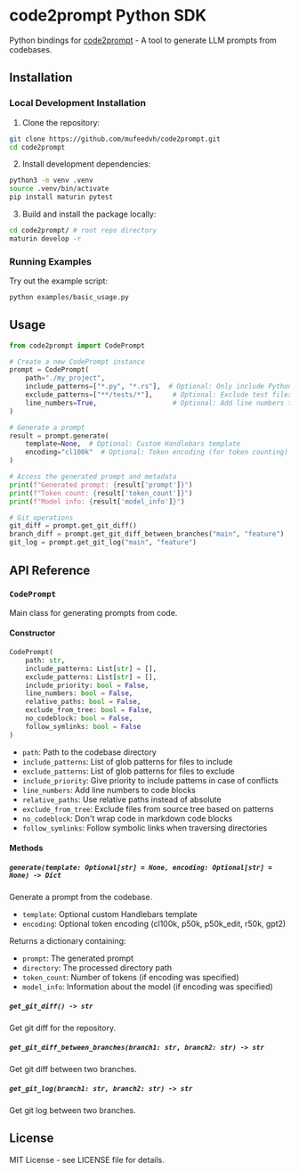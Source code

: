 # code2prompt Python SDK

Python bindings for [code2prompt](https://github.com/mufeedvh/code2prompt) - A tool to generate LLM prompts from codebases.

## Installation

### Local Development Installation

1. Clone the repository:

```bash
git clone https://github.com/mufeedvh/code2prompt.git
cd code2prompt
```

2. Install development dependencies:

```bash
python3 -m venv .venv
source .venv/bin/activate
pip install maturin pytest
```

3. Build and install the package locally:

```bash
cd code2prompt/ # root repo directory
maturin develop -r
```

### Running Examples

Try out the example script:

```bash
python examples/basic_usage.py
```

## Usage

```python
from code2prompt import CodePrompt

# Create a new CodePrompt instance
prompt = CodePrompt(
    path="./my_project",
    include_patterns=["*.py", "*.rs"],  # Optional: Only include Python and Rust files
    exclude_patterns=["**/tests/*"],     # Optional: Exclude test files
    line_numbers=True,                   # Optional: Add line numbers to code
)

# Generate a prompt
result = prompt.generate(
    template=None,  # Optional: Custom Handlebars template
    encoding="cl100k"  # Optional: Token encoding (for token counting)
)

# Access the generated prompt and metadata
print(f"Generated prompt: {result['prompt']}")
print(f"Token count: {result['token_count']}")
print(f"Model info: {result['model_info']}")

# Git operations
git_diff = prompt.get_git_diff()
branch_diff = prompt.get_git_diff_between_branches("main", "feature")
git_log = prompt.get_git_log("main", "feature")
```

## API Reference

### `CodePrompt`

Main class for generating prompts from code.

#### Constructor

```python
CodePrompt(
    path: str,
    include_patterns: List[str] = [],
    exclude_patterns: List[str] = [],
    include_priority: bool = False,
    line_numbers: bool = False,
    relative_paths: bool = False,
    exclude_from_tree: bool = False,
    no_codeblock: bool = False,
    follow_symlinks: bool = False
)
```

- `path`: Path to the codebase directory
- `include_patterns`: List of glob patterns for files to include
- `exclude_patterns`: List of glob patterns for files to exclude
- `include_priority`: Give priority to include patterns in case of conflicts
- `line_numbers`: Add line numbers to code blocks
- `relative_paths`: Use relative paths instead of absolute
- `exclude_from_tree`: Exclude files from source tree based on patterns
- `no_codeblock`: Don't wrap code in markdown code blocks
- `follow_symlinks`: Follow symbolic links when traversing directories

#### Methods

##### `generate(template: Optional[str] = None, encoding: Optional[str] = None) -> Dict`

Generate a prompt from the codebase.

- `template`: Optional custom Handlebars template
- `encoding`: Optional token encoding (cl100k, p50k, p50k_edit, r50k, gpt2)

Returns a dictionary containing:

- `prompt`: The generated prompt
- `directory`: The processed directory path
- `token_count`: Number of tokens (if encoding was specified)
- `model_info`: Information about the model (if encoding was specified)

##### `get_git_diff() -> str`

Get git diff for the repository.

##### `get_git_diff_between_branches(branch1: str, branch2: str) -> str`

Get git diff between two branches.

##### `get_git_log(branch1: str, branch2: str) -> str`

Get git log between two branches.

## License

MIT License - see LICENSE file for details.
